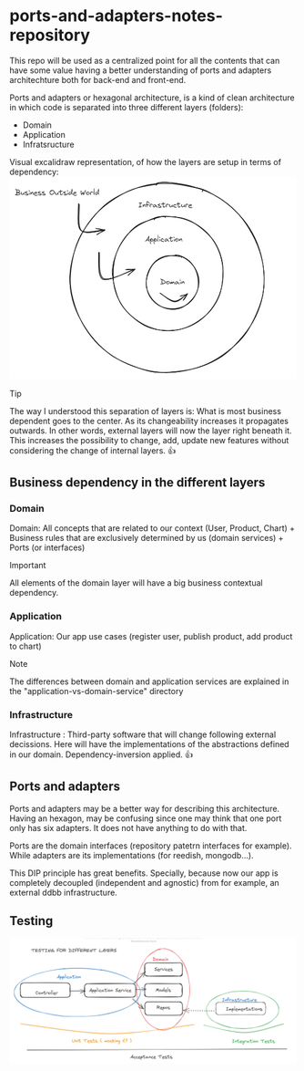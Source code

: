 # ports-and-adapters-notes-repository

This repo will be used as a centralized point for all the contents that can have some value having a better understanding of ports and adapters architechture both for back-end and front-end.

Ports and adapters or hexagonal architecture, is a kind of clean architecture in which code is separated into three different layers (folders):

- Domain
- Application
- Infratsructure

Visual excalidraw representation, of how the layers are setup in terms of dependency:
![Ports and adapters dependency layers](./excalidraw/ports-and-adapters.png)

> [!TIP]
> The way I understood this separation of layers is: What is most business dependent goes to the center. As its changeability increases it propagates outwards. In other words, external layers will now the layer right beneath it. This increases the possibility to change, add, update new features without considering the change of internal layers. 👍

## Business dependency in the different layers

### Domain

Domain: All concepts that are related to our context (User, Product, Chart) + Business rules that are exclusively determined by us (domain services) + Ports (or interfaces)

> [!IMPORTANT]
> All elements of the domain layer will have a big business contextual dependency.

### Application

Application: Our app use cases (register user, publish product, add product to chart)

> [!NOTE]
> The differences between domain and application services are explained in the "application-vs-domain-service" directory

### Infrastructure

Infrastructure : Third-party software that will change following external decissions. Here will have the implementations of the abstractions defined in our domain. Dependency-inversion applied. 👍

## Ports and adapters

Ports and adapters may be a better way for describing this architecture. Having an hexagon, may be confusing since one may think that one port only has six adapters. It does not have anything to do with that.

Ports are the domain interfaces (repository patetrn interfaces for example). While adapters are its implementations (for reedish, mongodb...).

This DIP principle has great benefits. Specially, because now our app is completely decoupled (independent and agnostic) from for example, an external ddbb infrastructure.

## Testing

![Tests](./excalidraw/tests.png)
